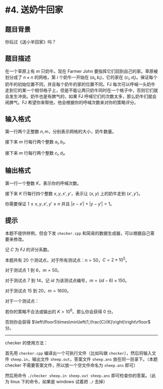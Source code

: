 # #4. 送奶牛回家

## 题目背景

你玩过《送小羊回家》吗？

## 题目描述

在一个草原上有 $m$ 只奶牛。现在 Farmer John 要指挥它们回到自己的家。草原被划分成了 $n\times n$ 的网格，第 $i$ 个奶牛一开始在 $(a_i, b_i)$，它的家在 $(c_i, d_i)$。保证每个奶牛的初始位置不同，并且每个奶牛的家的位置不同。FJ 每次可以呼喊一头奶牛走到它的某一个相邻格子上，但是不能让两只奶牛同时在一个格子中，否则它们就会发生冲突。奶牛也是有脾气的，如果 FJ 呼喊它们的次数太多，那么奶牛们就会闹脾气。FJ 希望你来帮他，他会根据你的呼喊次数来对你的策略评分。

## 输入格式

第一行两个正整数 $n,m$，分别表示网格的大小，奶牛数量。

接下来 $m$ 行每行两个整数 $a_i,b_i$。

接下来 $m$ 行每行两个整数 $c_i,d_i$。

## 输出格式

第一行一个整数 $K$，表示你的呼喊次数。

接下来 $K$ 行每行四个整数 $x, y, x', y'$，表示让 $(x, y)$ 上的奶牛走到 $(x', y')$。
	
你需要保证 $1\leq x,y,x',y'\leq n$ 并且 $|x-x'|+|y-y'|=1$。

## 提示

本题不提供样例，但会下发 `checker.cpp` 和简易的数据生成器，可以根据自己需要来修改。



记 $C$ 为 FJ 的评分系数。
	
本题共有 $20$ 个测试点，对于所有测试点：$n=50$，$C=2\times 10^5$。
	
对于测试点 $1$ 到 $6$，$m=50$。

对于测试点 $7$ 到 $14$，记 $id$ 为该测试点编号，$m=(id-6)\times150$。
		
对于测试点 $15$ 到 $20$，$m=1600$。

对于一个测试点：
	
若你的策略不合法或输出的 $K > 10^6$。那么你会获得 $0$ 分。
	
否则你会获得 $\left\lfloor5\times\min\left(1,\frac{C}{K}\right)\right\rfloor$ 分。
	
---
	
checker 的使用方法：

首先用 `checker.cpp` 编译出一个可执行文件（比如叫做 `checker`），然后将输入文件 `sheep.in`，输出文件 `sheep.out`，答案文件 `sheep.ans` 放在同一目录下。（本题 checker 不需要答案文件，所以放一个空文件命名为 `sheep.ans` 即可）

然后用命令 `./checker sheep.in sheep.out sheep.ans` 即可检查你的答案。（此为 linux 下的命令，如果是 windows 试着把 `./` 去掉）
